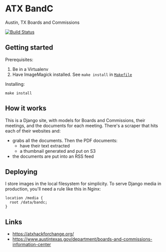 ATX BandC
=========

Austin, TX Boards and Commissions

[![Build Status](https://travis-ci.org/crccheck/atx-bandc.svg?branch=develop)](https://travis-ci.org/crccheck/atx-bandc)


Getting started
---------------

Prerequisites:

1. Be in a Virtualenv
2. Have ImageMagick installed. See `make install` in [`Makefile`](./Makefile)

Installing:

    make install


How it works
------------

This is a Django site, with models for Boards and Commissions, their meetings,
and the documents for each meeting. There's a scraper that hits each of their
websites and:

* grabs all the documents. Then the PDF documents:
  * have their text extracted
  * a thumbnail generated and put on S3
* the documents are put into an RSS feed


Deploying
---------

I store images in the local filesystem for simplicity. To serve Django media in
production, you'll need a rule like this in Nginx:

```
location /media {
  root /data/bandc;
}
```


Links
-----

* https://atxhackforchange.org/
* https://www.austintexas.gov/department/boards-and-commissions-information-center
